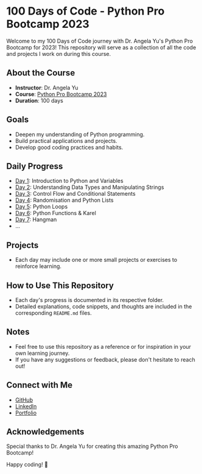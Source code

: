 # 100 Days of Code - Python Pro Bootcamp 2023

Welcome to my 100 Days of Code journey with Dr. Angela Yu's Python Pro Bootcamp for 2023! This repository will serve as a collection of all the code and projects I work on during this course.

## About the Course
- **Instructor**: Dr. Angela Yu
- **Course**: [Python Pro Bootcamp 2023](https://www.udemy.com/course/100-days-of-code/)
- **Duration**: 100 days

## Goals
- Deepen my understanding of Python programming.
- Build practical applications and projects.
- Develop good coding practices and habits.

## Daily Progress
- [Day 1](Day1/README.md): Introduction to Python and Variables
- [Day 2](Day2/README.md): Understanding Data Types and Manipulating Strings
- [Day 3](Day3/README.md): Control Flow and Conditional Statements
- [Day 4](Day4/README.md): Randomisation and Python Lists
- [Day 5](Day5/README.md): Python Loops
- [Day 6](Day6/README.md): Python Functions & Karel
- [Day 7](Day6/README.md): Hangman
- ...

## Projects
- Each day may include one or more small projects or exercises to reinforce learning.

## How to Use This Repository
- Each day's progress is documented in its respective folder.
- Detailed explanations, code snippets, and thoughts are included in the corresponding `README.md` files.

## Notes
- Feel free to use this repository as a reference or for inspiration in your own learning journey.
- If you have any suggestions or feedback, please don't hesitate to reach out!

## Connect with Me
- [GitHub](https://github.com/prathibha97)
- [LinkedIn](www.linkedin.com/in/prathibha-ratnayake)
- [Portfolio](https://prathibha-portfolio.vercel.app)

## Acknowledgements
Special thanks to Dr. Angela Yu for creating this amazing Python Pro Bootcamp!

Happy coding! 🚀
